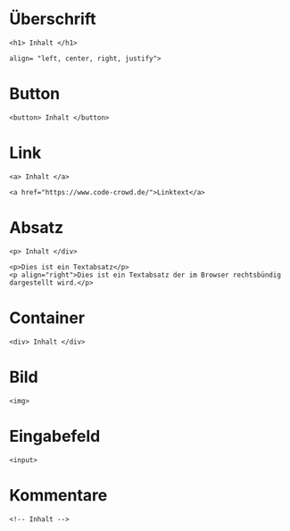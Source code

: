 # Überschrift
```
<h1> Inhalt </h1>
```
```
align= "left, center, right, justify">
```
# Button
```
<button> Inhalt </button>
```
# Link
```
<a> Inhalt </a>
```
```
<a href="https://www.code-crowd.de/">Linktext</a>
```
# Absatz
```
<p> Inhalt </div>
```
```
<p>Dies ist ein Textabsatz</p>
<p align="right">Dies ist ein Textabsatz der im Browser rechtsbündig dargestellt wird.</p>
```
# Container
```
<div> Inhalt </div>
```
# Bild
```
<img>
```
# Eingabefeld
```
<input>
```
# Kommentare
```
<!-- Inhalt -->
```
